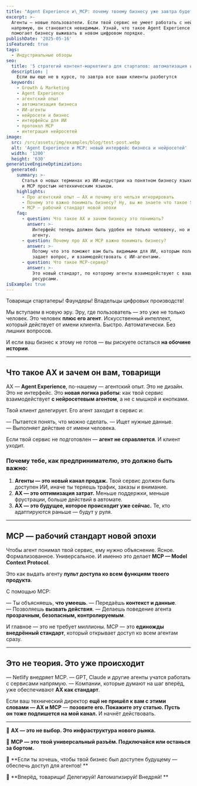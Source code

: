```yaml
---
title: "Agent Experience и\_MCP: почему твоему бизнесу уже завтра будет нечем дышать без них"
excerpt: >-
  Агенты — новые пользователи. Если твой сервис не умеет работать с нейросетями
  напрямую, он становится невидимым. Узнай, что такое Agent Experience и как MCP
  помогает бизнесу выживать в новом цифровом порядке.
publishDate: '2025-05-16'
isFeatured: true
tags:
  - Индустриальные обзоры
seo:
  title: '5 стратегий контент-маркетинга для стартапов: автоматизация и революция'
  description: |
    Если вы еще не в курсе, то завтра все ваши клиенты разбегутся
  keywords:
    - Growth & Marketing
    - Agent Experience
    - агентский опыт
    - автоматизация бизнеса
    - ИИ-агенты
    - нейросети и бизнес
    - интерфейсы для ИИ
    - протокол MCP
    - интеграция нейросетей
image:
  src: /src/assets/img/examples/blog/test-post.webp
  alt: 'Agent Experience и MCP: новый интерфейс бизнеса и нейросетей'
  width: '1200'
  height: '630'
generativeEngineOptimization:
  generated:
    summary: >-
      Статья о новых терминах из ИИ-индустрии на понятном бизнесу языке. Про AX
      и MCP простым нетехническим языком.
    highlights:
      - Про агентский опыт — AX и почему его нельзя игнорировать
      - Почему это важно понимать бизнесу? Ну, вы же знаете что такое SEO и UX?
      - MCP — рабочий стандарт новой эпохи
    faq:
      - question: Что такое AX и зачем бизнесу это понимать?
        answer: >-
          Интерфейс теперь должен быть удобен не только человеку, но и его
          агенту.
      - question: Почему про AX и MCP важно понимать бизнесу?
        answer: >-
          Потому что это поможет вам быть видимыми для ИИ, которым пользователь
          задает вопрос, и взаимодействовать с ИИ-агентами.
      - question: Что такое MCP-сервер?
        answer: >-
          Это новый стандарт, по которому агенты взаимодействуют с вашими
          ресурсами.
isExample: true
---
```


Товарищи стартаперы! Фаундеры! Владельцы цифровых производств!

Мы вступаем в новую эру. Эру, где пользователь — это уже не только человек. Это человек **плюс его агент**. Искусственный интеллект, который действует от имени клиента. Быстро. Автоматически. Без лишних вопросов.

И если ваш бизнес к этому не готов — вы рискуете остаться **на обочине истории**.

---

## Что такое AX и зачем он вам, товарищи

AX — **Agent Experience**, по-нашему — агентский опыт. Это не дизайн. Это не интерфейс. Это **новая логика работы**: как твой сервис взаимодействует **с нейросетевым агентом**, а не с мышкой и кнопками.

Твой клиент делегирует. Его агент заходит в сервис и:

— Пытается понять, что можно сделать.
— Ищет нужные данные.
— Выполняет действие от имени человека.

Если твой сервис не подготовлен — **агент не справляется**. И клиент уходит.

### Почему тебе, как предпринимателю, это должно быть важно:

1. **Агенты — это новый канал продаж.** Твой сервис должен быть доступен ИИ, иначе ты теряешь трафик, заказы и внимание.
2. **AX — это оптимизация затрат.** Меньше поддержки, меньше фрустрации, больше действий в автомате.
3. **AX — это будущее, которое происходит уже сейчас.** Те, кто адаптируются раньше — будут у руля.

---

## MCP — рабочий стандарт новой эпохи

Чтобы агент понимал твой сервис, ему нужно объяснение. Ясное. Формализованное. Универсальное. И именно это делает **MCP — Model Context Protocol**.

Это как выдать агенту **пульт доступа ко всем функциям твоего продукта**.

С помощью MCP:

— Ты объясняешь, **что умеешь**.
— Передаёшь **контекст и данные**.
— Позволяешь **вызвать действия**.
— Делаешь поведение агента **прозрачным, безопасным, контролируемым**.

И главное — это не требует миллионы. MCP — это **единожды внедрённый стандарт**, который открывает доступ ко всем агентам сразу.

---

## Это не теория. Это уже происходит

— Netlify внедряет MCP.
— GPT, Claude и другие агенты учатся работать с сервисами напрямую.
— Компании, которые думают на шаг вперёд, уже обеспечивают **AX как стандарт**.

Если ваш технический директор **ещё не пришёл к вам с этими словами — AX и MCP** —
**позовите его. Покажите эту статью. Пусть он тоже подпишется на мой канал.** И начнёт действовать.

---

🚩 **AX — это не выбор. Это инфраструктура нового рынка.**

🚩 **MCP — это твой универсальный разъём. Подключайся или останься за бортом.**

🚩 **Если ты хочешь, чтобы твой бизнес был доступен будущему — обеспечь доступ для агентов! **

🚩 **Вперёд, товарищи! Делегируй! Автоматизируй! Внедряй! **
